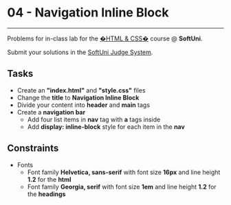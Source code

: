 # 04 - Navigation Inline Block
------
Problems for in-class lab for the [�HTML & CSS�](https://softuni.bg/trainings/2375/html-and-css-may-2019) course @ **SoftUni**.

Submit your solutions in the [SoftUni Judge System](https://judge.softuni.bg/Contests/1235/CSS-Box-Model).

## Tasks
 * Create an **"index.html"** and **"style.css"** files
 * Change the **title** to **Navigation Inline Block**
 * Divide your content into **header** and **main** tags
 * Create a **navigation bar**
	* Add four list items in **nav** tag with **a** tags inside
	* Add **display: inline-block** style for each item in the **nav** 
	
## Constraints
 * Fonts
	* Font family **Helvetica, sans-serif** with font size **16px** and line height **1.2** for the **html**
	* Font family **Georgia, serif** with font size **1em** and line height **1.2** for the **headings**

